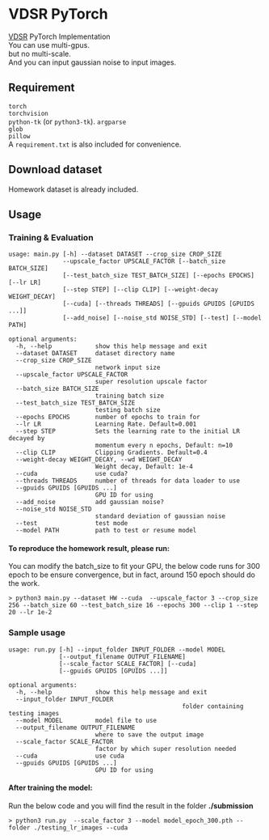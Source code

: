 # VDSR PyTorch
[VDSR](https://cv.snu.ac.kr/research/VDSR/VDSR_CVPR2016.pdf) PyTorch Implementation  
You can use multi-gpus.  
but no multi-scale.  
And you can input gaussian noise to input images.

## Requirement
`torch`  
`torchvision`  
`python-tk` (or `python3-tk`). 
`argparse`  
`glob`  
`pillow`  
A `requirement.txt` is also included for convenience.
## Download dataset
Homework dataset is already included.

## Usage
### Training & Evaluation
```
usage: main.py [-h] --dataset DATASET --crop_size CROP_SIZE
               --upscale_factor UPSCALE_FACTOR [--batch_size BATCH_SIZE]
               [--test_batch_size TEST_BATCH_SIZE] [--epochs EPOCHS] [--lr LR]
               [--step STEP] [--clip CLIP] [--weight-decay WEIGHT_DECAY]
               [--cuda] [--threads THREADS] [--gpuids GPUIDS [GPUIDS ...]]
               [--add_noise] [--noise_std NOISE_STD] [--test] [--model PATH]

optional arguments:
  -h, --help            show this help message and exit
  --dataset DATASET     dataset directory name
  --crop_size CROP_SIZE
                        network input size
  --upscale_factor UPSCALE_FACTOR
                        super resolution upscale factor
  --batch_size BATCH_SIZE
                        training batch size
  --test_batch_size TEST_BATCH_SIZE
                        testing batch size
  --epochs EPOCHS       number of epochs to train for
  --lr LR               Learning Rate. Default=0.001
  --step STEP           Sets the learning rate to the initial LR decayed by
                        momentum every n epochs, Default: n=10
  --clip CLIP           Clipping Gradients. Default=0.4
  --weight-decay WEIGHT_DECAY, --wd WEIGHT_DECAY
                        Weight decay, Default: 1e-4
  --cuda                use cuda?
  --threads THREADS     number of threads for data loader to use
  --gpuids GPUIDS [GPUIDS ...]
                        GPU ID for using
  --add_noise           add gaussian noise?
  --noise_std NOISE_STD
                        standard deviation of gaussian noise
  --test                test mode
  --model PATH          path to test or resume model
```

#### To reproduce the homework result, please run:

You can modify the batch_size to fit your GPU, the below code runs for 300 epoch to be ensure convergence, but in fact, around 150 epoch should do the work.

```
> python3 main.py --dataset HW --cuda  --upscale_factor 3 --crop_size 256 --batch_size 60 --test_batch_size 16 --epochs 300 --clip 1 --step 20 --lr 1e-2
```

### Sample usage
```
usage: run.py [-h] --input_folder INPUT_FOLDER --model MODEL
              [--output_filename OUTPUT_FILENAME]
              [--scale_factor SCALE_FACTOR] [--cuda]
              [--gpuids GPUIDS [GPUIDS ...]]

optional arguments:
  -h, --help            show this help message and exit
  --input_folder INPUT_FOLDER
												folder containing testing images
  --model MODEL         model file to use
  --output_filename OUTPUT_FILENAME
                        where to save the output image
  --scale_factor SCALE_FACTOR
                        factor by which super resolution needed
  --cuda                use cuda
  --gpuids GPUIDS [GPUIDS ...]
                        GPU ID for using
```

#### After training the model:

Run the below code and you will find the result in the folder **./submission**

```
> python3 run.py  --scale_factor 3 --model model_epoch_300.pth --folder ./testing_lr_images --cuda
```
